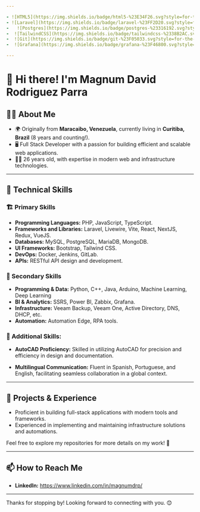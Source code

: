 ```yaml
---

- ![HTML5](https://img.shields.io/badge/html5-%23E34F26.svg?style=for-the-badge&logo=html5&logoColor=white) ![CSS3](https://img.shields.io/badge/css3-%231572B6.svg?style=for-the-badge&logo=css3&logoColor=white) ![JavaScript](https://img.shields.io/badge/javascript-%23323330.svg?style=for-the-badge&logo=javascript&logoColor=%23F7DF1E) ![TypeScript](https://img.shields.io/badge/typescript-%23007ACC.svg?style=for-the-badge&logo=typescript&logoColor=white) ![PHP](https://img.shields.io/badge/php-%23777BB4.svg?style=for-the-badge&logo=php&logoColor=white) ![NodeJS](https://img.shields.io/badge/node.js-6DA55F?style=for-the-badge&logo=node.js&logoColor=white) ![Python](https://img.shields.io/badge/python-3670A0?style=for-the-badge&logo=python&logoColor=ffdd54) ![C++](https://img.shields.io/badge/c++-%2300599C.svg?style=for-the-badge&logo=c%2B%2B&logoColor=white) 
- ![Laravel](https://img.shields.io/badge/laravel-%23FF2D20.svg?style=for-the-badge&logo=laravel&logoColor=white) ![Livewire](https://img.shields.io/badge/livewire-%234e56a6.svg?style=for-the-badge&logo=livewire&logoColor=white)	![React](https://img.shields.io/badge/react-%2320232a.svg?style=for-the-badge&logo=react&logoColor=%2361DAFB) ![Next JS](https://img.shields.io/badge/Next-black?style=for-the-badge&logo=next.js&logoColor=white) ![Prisma](https://img.shields.io/badge/Prisma-3982CE?style=for-the-badge&logo=Prisma&logoColor=white) ![Redux](https://img.shields.io/badge/redux-%23593d88.svg?style=for-the-badge&logo=redux&logoColor=white) ![Vue.js](https://img.shields.io/badge/vuejs-%2335495e.svg?style=for-the-badge&logo=vuedotjs&logoColor=%234FC08D)  ![Arduino](https://img.shields.io/badge/-Arduino-00979D?style=for-the-badge&logo=Arduino&logoColor=white) 
-   ![Postgres](https://img.shields.io/badge/postgres-%23316192.svg?style=for-the-badge&logo=postgresql&logoColor=white) ![MySQL](https://img.shields.io/badge/mysql-4479A1.svg?style=for-the-badge&logo=mysql&logoColor=white) ![MariaDB](https://img.shields.io/badge/MariaDB-003545?style=for-the-badge&logo=mariadb&logoColor=white) ![MongoDB](https://img.shields.io/badge/MongoDB-%234ea94b.svg?style=for-the-badge&logo=mongodb&logoColor=white) 
-  ![TailwindCSS](https://img.shields.io/badge/tailwindcss-%2338B2AC.svg?style=for-the-badge&logo=tailwind-css&logoColor=white) ![Bootstrap](https://img.shields.io/badge/bootstrap-%238511FA.svg?style=for-the-badge&logo=bootstrap&logoColor=white)
-  ![Git](https://img.shields.io/badge/git-%23F05033.svg?style=for-the-badge&logo=git&logoColor=white) ![GitLab](https://img.shields.io/badge/gitlab-%23181717.svg?style=for-the-badge&logo=gitlab&logoColor=white) ![Jenkins](https://img.shields.io/badge/jenkins-%232C5263.svg?style=for-the-badge&logo=jenkins&logoColor=white)
-  ![Grafana](https://img.shields.io/badge/grafana-%23F46800.svg?style=for-the-badge&logo=grafana&logoColor=white) ![Power Bi](https://img.shields.io/badge/power_bi-F2C811?style=for-the-badge&logo=powerbi&logoColor=black)

--- 
```


# 👋 Hi there! I'm Magnum David Rodriguez Parra

## 👨‍💻 About Me
- 🌍 Originally from **Maracaibo, Venezuela**, currently living in **Curitiba, Brazil** (8 years and counting!).
- 🖥️ Full Stack Developer with a passion for building efficient and scalable web applications.
- 🧑‍🎓 26 years old, with expertise in modern web and infrastructure technologies.

---

## 💼 Technical Skills

### 🏗️ Primary Skills
- **Programming Languages:** PHP, JavaScript, TypeScript.
- **Frameworks and Libraries:** Laravel, Livewire, Vite, React, NextJS, Redux, VueJS.
- **Databases:** MySQL, PostgreSQL, MariaDB, MongoDB.
- **UI Frameworks:** Bootstrap, Tailwind CSS.
- **DevOps:** Docker, Jenkins, GitLab.
- **APIs:** RESTful API design and development.

### 🤖 Secondary Skills
- **Programming & Data:** Python, C++, Java, Arduino, Machine Learning, Deep Learning
- **BI & Analytics:** SSRS, Power BI, Zabbix, Grafana.
- **Infrastructure:** Veeam Backup, Veeam One, Active Directory, DNS, DHCP, etc. 
- **Automation:** Automation Edge, RPA tools.

### 📌 Additional Skills:

- **AutoCAD Proficiency:** Skilled in utilizing AutoCAD for precision and efficiency in design and documentation.

- **Multilingual Communication:** Fluent in Spanish, Portuguese, and English, facilitating seamless collaboration in a global context.

---

## 🚀 Projects & Experience
- Proficient in building full-stack applications with modern tools and frameworks.
- Experienced in implementing and maintaining infrastructure solutions and automations.

Feel free to explore my repositories for more details on my work! 🎯

---

## 📫 How to Reach Me
- **LinkedIn:** https://www.linkedin.com/in/magnumdrp/

---

Thanks for stopping by! Looking forward to connecting with you. 😊

